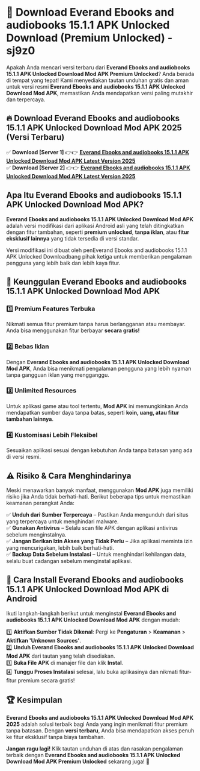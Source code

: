 # 🎯 Download Everand Ebooks and audiobooks 15.1.1 APK Unlocked Download (Premium Unlocked) -  sj9z0

Apakah Anda mencari versi terbaru dari **Everand Ebooks and audiobooks 15.1.1 APK Unlocked Download Mod APK Premium Unlocked**? Anda berada di tempat yang tepat! Kami menyediakan tautan unduhan gratis dan aman untuk versi resmi **Everand Ebooks and audiobooks 15.1.1 APK Unlocked Download Mod APK**, memastikan Anda mendapatkan versi paling mutakhir dan terpercaya.

## 🔥 Download Everand Ebooks and audiobooks 15.1.1 APK Unlocked Download Mod APK 2025 (Versi Terbaru)

✅ **Download [Server 1]** 👉👉 [**Everand Ebooks and audiobooks 15.1.1 APK Unlocked Download Mod APK Latest Version 2025**](https://momento.my/?title=Everand_Ebooks_and_audiobooks_15.1.1_APK_Unlocked_Download)  
✅ **Download [Server 2]** 👉👉 [**Everand Ebooks and audiobooks 15.1.1 APK Unlocked Download Mod APK Latest Version 2025**](https://momento.my/?title=Everand_Ebooks_and_audiobooks_15.1.1_APK_Unlocked_Download)  

## Apa Itu Everand Ebooks and audiobooks 15.1.1 APK Unlocked Download Mod APK?

**Everand Ebooks and audiobooks 15.1.1 APK Unlocked Download Mod APK** adalah versi modifikasi dari aplikasi Android asli yang telah ditingkatkan dengan fitur tambahan, seperti **premium unlocked**, **tanpa iklan**, atau **fitur eksklusif lainnya** yang tidak tersedia di versi standar.

Versi modifikasi ini dibuat oleh penEverand Ebooks and audiobooks 15.1.1 APK Unlocked Downloadbang pihak ketiga untuk memberikan pengalaman pengguna yang lebih baik dan lebih kaya fitur.

## 🎯 Keunggulan Everand Ebooks and audiobooks 15.1.1 APK Unlocked Download Mod APK

### 1️⃣ Premium Features Terbuka
Nikmati semua fitur premium tanpa harus berlangganan atau membayar. Anda bisa menggunakan fitur berbayar **secara gratis!**

### 2️⃣ Bebas Iklan
Dengan **Everand Ebooks and audiobooks 15.1.1 APK Unlocked Download Mod APK**, Anda bisa menikmati pengalaman pengguna yang lebih nyaman tanpa gangguan iklan yang mengganggu.

### 3️⃣ Unlimited Resources
Untuk aplikasi game atau tool tertentu, **Mod APK** ini memungkinkan Anda mendapatkan sumber daya tanpa batas, seperti **koin, uang, atau fitur tambahan lainnya**.

### 4️⃣ Kustomisasi Lebih Fleksibel
Sesuaikan aplikasi sesuai dengan kebutuhan Anda tanpa batasan yang ada di versi resmi.

## ⚠️ Risiko & Cara Menghindarinya

Meski menawarkan banyak manfaat, menggunakan **Mod APK** juga memiliki risiko jika Anda tidak berhati-hati. Berikut beberapa tips untuk memastikan keamanan perangkat Anda:

✅ **Unduh dari Sumber Terpercaya** – Pastikan Anda mengunduh dari situs yang terpercaya untuk menghindari malware.  
✅ **Gunakan Antivirus** – Selalu scan file APK dengan aplikasi antivirus sebelum menginstalnya.  
✅ **Jangan Berikan Izin Akses yang Tidak Perlu** – Jika aplikasi meminta izin yang mencurigakan, lebih baik berhati-hati.  
✅ **Backup Data Sebelum Instalasi** – Untuk menghindari kehilangan data, selalu buat cadangan sebelum menginstal aplikasi.

## 📌 Cara Install Everand Ebooks and audiobooks 15.1.1 APK Unlocked Download Mod APK di Android

Ikuti langkah-langkah berikut untuk menginstal **Everand Ebooks and audiobooks 15.1.1 APK Unlocked Download Mod APK** dengan mudah:

1️⃣ **Aktifkan Sumber Tidak Dikenal**: Pergi ke **Pengaturan** > **Keamanan** > **Aktifkan 'Unknown Sources'**.  
2️⃣ **Unduh Everand Ebooks and audiobooks 15.1.1 APK Unlocked Download Mod APK** dari tautan yang telah disediakan.  
3️⃣ **Buka File APK** di manajer file dan klik **Instal**.  
4️⃣ **Tunggu Proses Instalasi** selesai, lalu buka aplikasinya dan nikmati fitur-fitur premium secara gratis!

## 🏆 Kesimpulan

**Everand Ebooks and audiobooks 15.1.1 APK Unlocked Download Mod APK 2025** adalah solusi terbaik bagi Anda yang ingin menikmati fitur premium tanpa batasan. Dengan **versi terbaru**, Anda bisa mendapatkan akses penuh ke fitur eksklusif tanpa biaya tambahan.

**Jangan ragu lagi!** Klik tautan unduhan di atas dan rasakan pengalaman terbaik dengan **Everand Ebooks and audiobooks 15.1.1 APK Unlocked Download Mod APK Premium Unlocked** sekarang juga! 🚀

